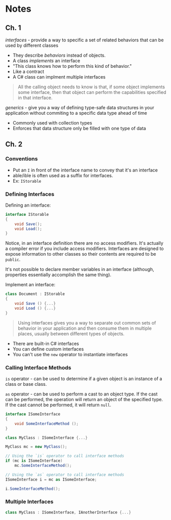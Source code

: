 # Notes

## Ch. 1

_interfaces_ - provide a way to specific a set of related behaviors that can be used by different classes
    
* They describe _behaviors_ instead of objects.
* A class _implements_ an interface
* "This class knows how to perform this kind of behavior." 
* Like a contract
* A C# class can implment multiple interfaces

> All the calling object needs to know is that, if some object implements some interface, then that object can perform the capabilities specified in that interface.

_generics_ - give you a way of defining type-safe data structures in your application without commiting to a specific data type ahead of time

* Commonly used with collection types 
* Enforces that data structure only be filled with one type of data

## Ch. 2

### Conventions

* Put an `I` in front of the interface name to convey that it's an interface
* able/ible is often used as a suffix for interfaces. 
* Ex: `IStorable`

### Defining Interfaces

Defining an interface:

```C#
interface IStorable
{
    void Save();
    void Load();
}
```

Notice, in an interface definition there are no access modifiers. It's actually a compiler error if you include access modifiers. Interfaces are designed to expose information to other classes so their contents are required to be `public`.

It's not possible to declare member variables in an interface (although, properties essentially accomplish the same thing).

Implement an interface:

```C#
class Document : IStorable 
{
    void Save () {...}
    void Load () {...}
}
```

> Using interfaces gives you a way to separate out common sets of behavior in your application and then consume them in multiple places, usually between different types of objects. 

* There are built-in C# interfaces
* You can define custom interfaces
* You can't use the `new` operator to instantiate interfaces

### Calling Interface Methods

`is` operator - can be used to determine if a given object is an instance of a class or base class.

`as` operator - can be used to perform a cast to an object type. If the cast can be performed, the operation will return an object of the specified type. If the cast cannot be performed, it will return `null`.

```C#
interface ISomeInterface
{
    void SomeInterfaceMethod ();
}

class MyClass : ISomeInterface {...}

MyClass mc = new MyClass();

// Using the `is` operator to call interface methods
if (mc is ISomeInterface) 
    mc.SomeInterfaceMethod();

// Using the `as` operator to call interface methods
ISomeInterface i = mc as ISomeInterface;

i.SomeInterfaceMethod();
```

### Multiple Interfaces

```C#
class MyClass : ISomeInterface, IAnotherInterface {...}
```

